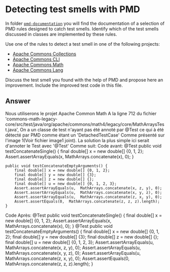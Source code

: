 # Detecting test smells with PMD

In folder [`pmd-documentation`](../pmd-documentation) you will find the documentation of a selection of PMD rules designed to catch test smells.
Identify which of the test smells discussed in classes are implemented by these rules.

Use one of the rules to detect a test smell in one of the following projects:

- [Apache Commons Collections](https://github.com/apache/commons-collections)
- [Apache Commons CLI](https://github.com/apache/commons-cli)
- [Apache Commons Math](https://github.com/apache/commons-math)
- [Apache Commons Lang](https://github.com/apache/commons-lang)

Discuss the test smell you found with the help of PMD and propose here an improvement.
Include the improved test code in this file.

## Answer

Nous utiliserons le projet Apache Common Math
A la ligne 712 du fichier 'commons-math-legacy-core/src/test/java/org/apache/commons/math4/legacy/core/MathArraysTest.java', On a un classe de test n'ayant pas été annoté par @Test ce qui à été détecté par PMD comme étant un 'DetachedTestCase' Comme présenté sur l'image 1(Voir fichier image1 joint).
La solution la plus simple ici serait d'annoter le Test avec '@Test' Comme suit:
Code avant:
@Test
    public void testConcatenateSingle() {
        final double[] x = new double[] {0, 1, 2};
        Assert.assertArrayEquals(x, MathArrays.concatenate(x), 0);
    }

    public void testConcatenateEmptyArguments() {
        final double[] x = new double[] {0, 1, 2};
        final double[] y = new double[] {3};
        final double[] z = new double[] {};
        final double[] u = new double[] {0, 1, 2, 3};
        Assert.assertArrayEquals(u,  MathArrays.concatenate(x, z, y), 0);
        Assert.assertArrayEquals(u,  MathArrays.concatenate(x, y, z), 0);
        Assert.assertArrayEquals(u,  MathArrays.concatenate(z, x, y), 0);
        Assert.assertEquals(0,  MathArrays.concatenate(z, z, z).length);
    }
Code Après:
@Test
    public void testConcatenateSingle() {
        final double[] x = new double[] {0, 1, 2};
        Assert.assertArrayEquals(x, MathArrays.concatenate(x), 0);
    }
@Test
    public void testConcatenateEmptyArguments() {
        final double[] x = new double[] {0, 1, 2};
        final double[] y = new double[] {3};
        final double[] z = new double[] {};
        final double[] u = new double[] {0, 1, 2, 3};
        Assert.assertArrayEquals(u,  MathArrays.concatenate(x, z, y), 0);
        Assert.assertArrayEquals(u,  MathArrays.concatenate(x, y, z), 0);
        Assert.assertArrayEquals(u,  MathArrays.concatenate(z, x, y), 0);
        Assert.assertEquals(0,  MathArrays.concatenate(z, z, z).length);
    }

